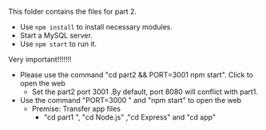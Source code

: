 This folder contains the files for part 2.

- Use `npm install` to install necessary modules.
- Start a MySQL server.
- Use `npm start` to run it.

Very important!!!!!!!

- Please use the command "cd part2 && PORT=3001 npm start". Click to open the web
    - Set the part2 port 3001 .By default, port 8080 will conflict with part1.
- Use the command "PORT=3000 " and "npm start" to open the web
    - Premise: Transfer app files
        - "cd part1 ", "cd Node.js" ,"cd Express" and "cd app"